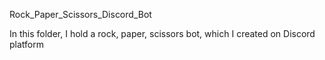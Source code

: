 
Rock_Paper_Scissors_Discord_Bot

In this folder, I hold a rock, paper, scissors bot, which I created on Discord platform
